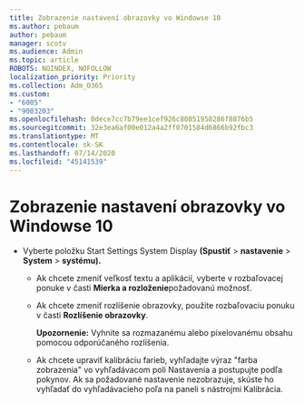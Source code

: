 ```yaml
---
title: Zobrazenie nastavení obrazovky vo Windowse 10
ms.author: pebaum
author: pebaum
manager: scotv
ms.audience: Admin
ms.topic: article
ROBOTS: NOINDEX, NOFOLLOW
localization_priority: Priority
ms.collection: Adm_O365
ms.custom:
- "6005"
- "9003203"
ms.openlocfilehash: 0dece7cc7b79ee1cef926c80051958286f8876b5
ms.sourcegitcommit: 32e3ea6af00e012a4a2ff0701584d6866b92fbc3
ms.translationtype: MT
ms.contentlocale: sk-SK
ms.lasthandoff: 07/14/2020
ms.locfileid: "45141539"
---
```

# <a name="view-display-settings-in-windows-10"></a>Zobrazenie nastavení obrazovky vo Windowse 10

- Vyberte položku Start Settings System Display **(Spustiť**   >  **nastavenie**   >  **System**  >  **systému).**
    -  Ak chcete zmeniť veľkosť textu a aplikácií, vyberte v rozbaľovacej ponuke v časti **Mierka a rozloženie**požadovanú možnosť.
    - Ak chcete zmeniť rozlíšenie obrazovky, použite rozbaľovaciu ponuku v časti **Rozlíšenie obrazovky**.
     
      **Upozornenie:** Vyhnite sa rozmazanému alebo pixelovanému obsahu pomocou odporúčaného rozlíšenia.
    - Ak chcete upraviť kalibráciu farieb, vyhľadajte výraz "farba zobrazenia" vo vyhľadávacom poli Nastavenia a postupujte podľa pokynov. Ak sa požadované nastavenie nezobrazuje, skúste ho vyhľadať do vyhľadávacieho poľa na paneli s nástrojmi Kalibrácia.